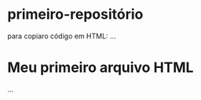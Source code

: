 #  primeiro-repositório

para copiaro código em HTML:
...
<html>
  <h1>Meu primeiro arquivo HTML</h1>
</html>
...
